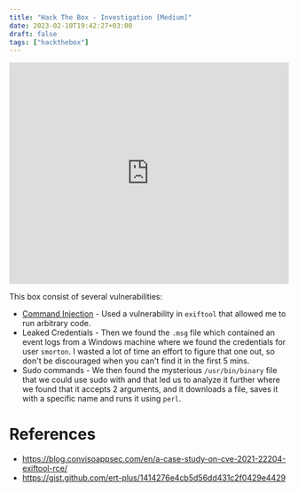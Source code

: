 ```yaml
---
title: "Hack The Box - Investigation [Medium]"
date: 2023-02-10T19:42:27+03:00
draft: false
tags: ["hackthebox"]
---
```


<iframe style="width:100%; height:400px;" src="https://www.youtube.com/embed/bYAHMY38kHE" title="YouTube video player" frameborder="0" allow="accelerometer; autoplay; clipboard-write; encrypted-media; gyroscope; picture-in-picture; web-share" allowfullscreen></iframe>

This box consist of several vulnerabilities:

* [Command Injection](https://book.hacktricks.xyz/pentesting-web/command-injection) - Used a vulnerability in `exiftool` that allowed me to run arbitrary code.
* Leaked Credentials - Then we found the `.msg` file which contained an event logs from a Windows machine where we found the credentials for user `smorton`. I wasted a lot of time an effort to figure that one out, so don't be discouraged when you can't find it in the first 5 mins. 
* Sudo commands - We then found the mysterious `/usr/bin/binary` file that we could use sudo with and that led us to analyze it further where we found that it accepts 2 arguments, and it downloads a file, saves it with a specific name and runs it using `perl`.

# References
- https://blog.convisoappsec.com/en/a-case-study-on-cve-2021-22204-exiftool-rce/
- https://gist.github.com/ert-plus/1414276e4cb5d56dd431c2f0429e4429

